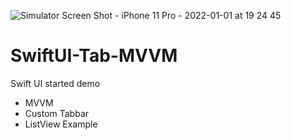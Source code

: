 ![Simulator Screen Shot - iPhone 11 Pro - 2022-01-01 at 19 24 45](https://user-images.githubusercontent.com/20352162/147852331-d7c46870-73a2-4627-a3f1-b0eb26b8fd11.png)
# SwiftUI-Tab-MVVM
Swift UI started demo 

- MVVM
- Custom Tabbar
- ListView Example
